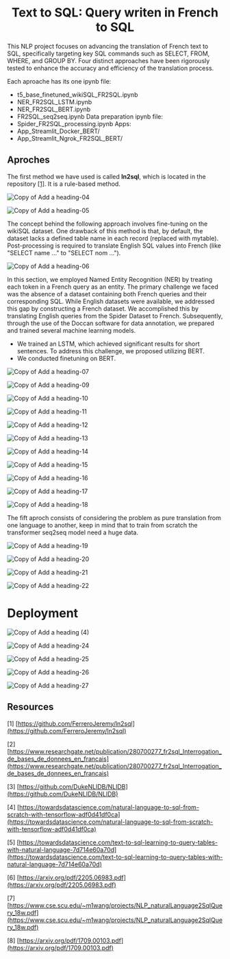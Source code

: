 <div align="center">

# Text to SQL: Query writen in French to SQL 

</div>

This NLP project focuses on advancing the translation of French text to SQL, specifically targeting key SQL commands such as SELECT, FROM, WHERE, and GROUP BY. Four distinct approaches have been rigorously tested to enhance the accuracy and efficiency of the translation process.

Each aproache has its one ipynb file:
* t5_base_finetuned_wikiSQL_FR2SQL.ipynb
* NER_FR2SQL_LSTM.ipynb
* NER_FR2SQL_BERT.ipynb
* FR2SQL_seq2seq.ipynb
Data preparation ipynb file:
* Spider_FR2SQL_processing.ipynb
Apps:
* App_Streamlit_Docker_BERT/
* App_Streamlit_Ngrok_FR2SQL_BERT/


## Aproches

The first method we have used is called **ln2sql**, which is located in the repository [[1]](#recourses). It is a rule-based method.

![Copy of Add a heading-04](https://github.com/hassanInfo/NLP_FR2SQL_project/assets/85229840/555e344c-e492-4f74-beb4-a265c9c1fc7b)

![Copy of Add a heading-05](https://github.com/hassanInfo/NLP_FR2SQL_project/assets/85229840/2a7d7151-80e1-4c62-be9f-0a10ecccb4c8)

The concept behind the following approach involves fine-tuning on the wikiSQL dataset. One drawback of this method is that, by default, the dataset lacks a defined table name in each record (replaced with mytable). Post-processing is required to translate English SQL values into French (like "SELECT name ..." to "SELECT nom ...").

![Copy of Add a heading-06](https://github.com/hassanInfo/NLP_FR2SQL_project/assets/85229840/0e16d2ef-ca29-4cd1-87c7-67b7f4385801)

In this section, we employed Named Entity Recognition (NER) by treating each token in a French query as an entity. The primary challenge we faced was the absence of a dataset containing both French queries and their corresponding SQL. While English datasets were available, we addressed this gap by constructing a French dataset. We accomplished this by translating English queries from the Spider Dataset to French. Subsequently, through the use of the Doccan software for data annotation, we prepared and trained several machine learning models.
* We trained an LSTM, which achieved significant results for short sentences. To address this challenge, we proposed utilizing BERT.
* We conducted finetuning on BERT.

![Copy of Add a heading-07](https://github.com/hassanInfo/NLP_FR2SQL_project/assets/85229840/9a69f53e-c394-49fd-8f03-2c6bfbe17408)

![Copy of Add a heading-09](https://github.com/hassanInfo/NLP_FR2SQL_project/assets/85229840/a8bb588e-77bb-4c8b-a85e-ed02dd4d35e3)

![Copy of Add a heading-10](https://github.com/hassanInfo/NLP_FR2SQL_project/assets/85229840/3736af69-9d39-4ebd-be23-d1853a15718e)

![Copy of Add a heading-11](https://github.com/hassanInfo/NLP_FR2SQL_project/assets/85229840/dc04648d-044b-42a1-a35c-c14c28fb2a20)

![Copy of Add a heading-12](https://github.com/hassanInfo/NLP_FR2SQL_project/assets/85229840/56ae8644-6193-48af-be68-f967e43fdb64)

![Copy of Add a heading-13](https://github.com/hassanInfo/NLP_FR2SQL_project/assets/85229840/2804f480-5ffc-475a-9248-79ac657e67fc)

![Copy of Add a heading-14](https://github.com/hassanInfo/NLP_FR2SQL_project/assets/85229840/f945e697-4ec3-42ce-8fcc-1b0e4d8522ed)

![Copy of Add a heading-15](https://github.com/hassanInfo/NLP_FR2SQL_project/assets/85229840/e6c50b49-b1c1-4131-8dc3-eaf493a4d79b)

![Copy of Add a heading-16](https://github.com/hassanInfo/NLP_FR2SQL_project/assets/85229840/4066998c-e11e-49c2-8860-0df81d6fdeac)

![Copy of Add a heading-17](https://github.com/hassanInfo/NLP_FR2SQL_project/assets/85229840/75495251-0f29-4fe8-aa71-e77daf78987e)

![Copy of Add a heading-18](https://github.com/hassanInfo/NLP_FR2SQL_project/assets/85229840/50f2dc4c-f4cf-4fc7-9b57-3511061fb8db)

The fift aproch consists of considering the problem as pure translation from one language to another, keep in mind that to train from scratch the transformer seq2seq model need a huge data.  

![Copy of Add a heading-19](https://github.com/hassanInfo/NLP_FR2SQL_project/assets/85229840/2d31f8be-9645-4ec4-84b1-1969760688ac)

![Copy of Add a heading-20](https://github.com/hassanInfo/NLP_FR2SQL_project/assets/85229840/ca65452a-1299-4220-b845-a45151f0eebb)

![Copy of Add a heading-21](https://github.com/hassanInfo/NLP_FR2SQL_project/assets/85229840/920e27d0-9c14-44fd-b47b-01dbfcd94a9a)

![Copy of Add a heading-22](https://github.com/hassanInfo/NLP_FR2SQL_project/assets/85229840/650d48a3-87ea-49f5-9be7-b3ec10233d31)

# Deployment

![Copy of Add a heading (4)](https://github.com/hassanInfo/French_text_2_SQL/assets/85229840/66143dc4-11e7-42e0-9b18-664a347aa162)

![Copy of Add a heading-24](https://github.com/hassanInfo/NLP_FR2SQL_project/assets/85229840/ffe7063c-fd4a-4e31-b30b-15b8144f1396)

![Copy of Add a heading-25](https://github.com/hassanInfo/NLP_FR2SQL_project/assets/85229840/b3dc705c-8b3d-4982-b2aa-c8dcae94171f)

![Copy of Add a heading-26](https://github.com/hassanInfo/NLP_FR2SQL_project/assets/85229840/3eb06231-8606-46e0-ac8b-627852d44fa5)

![Copy of Add a heading-27](https://github.com/hassanInfo/NLP_FR2SQL_project/assets/85229840/7461c16b-70d2-4992-b7b3-eb2cb2bec5d9)


## Resources

[1] [https://github.com/FerreroJeremy/ln2sql](https://github.com/FerreroJeremy/ln2sql)

[2] [https://www.researchgate.net/publication/280700277_fr2sql_Interrogation_de_bases_de_donnees_en_francais](https://www.researchgate.net/publication/280700277_fr2sql_Interrogation_de_bases_de_donnees_en_francais)

[3] [https://github.com/DukeNLIDB/NLIDB](https://github.com/DukeNLIDB/NLIDB)

[4] [https://towardsdatascience.com/natural-language-to-sql-from-scratch-with-tensorflow-adf0d41df0ca](https://towardsdatascience.com/natural-language-to-sql-from-scratch-with-tensorflow-adf0d41df0ca)

[5] [https://towardsdatascience.com/text-to-sql-learning-to-query-tables-with-natural-language-7d714e60a70d](https://towardsdatascience.com/text-to-sql-learning-to-query-tables-with-natural-language-7d714e60a70d)

[6] [https://arxiv.org/pdf/2205.06983.pdf](https://arxiv.org/pdf/2205.06983.pdf)

[7] [https://www.cse.scu.edu/~m1wang/projects/NLP_naturalLanguage2SqlQuery_18w.pdf](https://www.cse.scu.edu/~m1wang/projects/NLP_naturalLanguage2SqlQuery_18w.pdf)

[8] [https://arxiv.org/pdf/1709.00103.pdf](https://arxiv.org/pdf/1709.00103.pdf)

